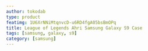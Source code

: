 ```yaml
---
author: tokodab
type: product
featimg: 1U6XrNNiMtqnvcD-u6RD4fgA05bsBmOPq
title: League of Legends Ahri Samsung Galaxy S9 Case
tags: [samsung, galaxy, s9]
category: [samsung]
---
```

